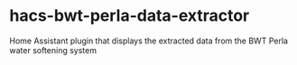 # hacs-bwt-perla-data-extractor
Home Assistant plugin that displays the extracted data from the BWT Perla  water softening system
